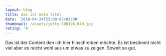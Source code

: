 ```yaml
---
layout: blog
title: das ist mein titel
date: '2018-04-24T23:00:07+02:00'
thumbnail: /assets/jetty-598198_640.jpg
rating: '4'
---
```

Das ist der Content den ich hier hinschreiben möchte. Es ist bestimmt nicht viel aber es reicht wohl aus um etwas zu zeigen. Soweit so gut.

